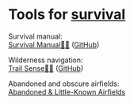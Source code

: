 
# Tools for [survival](https://adequate.life/survival/)

Survival manual:  
[Survival Manual🤖🆓](https://survivalmanual.github.io/) ([GitHub](https://github.com/ligi/SurvivalManual))

Wilderness navigation:  
[Trail Sense🤖🆓](https://f-droid.org/packages/com.kylecorry.trail_sense/) ([GitHub](https://github.com/kylecorry31/Trail-Sense))

Abandoned and obscure airfields:  
[Abandoned & Little-Known Airfields](http://www.airfields-freeman.com/)